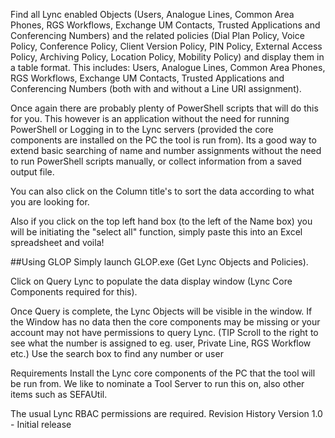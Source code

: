 Find all Lync enabled Objects (Users, Analogue Lines, Common Area Phones, RGS Workflows, Exchange UM Contacts, Trusted Applications and Conferencing Numbers) and the related policies (Dial Plan Policy, Voice Policy, Conference Policy, Client Version Policy, PIN Policy, External Access Policy, Archiving Policy, Location Policy, Mobility Policy) and display them in a table format. This includes: Users, Analogue Lines, Common Area Phones, RGS Workflows, Exchange UM Contacts, Trusted Applications and Conferencing Numbers (both with and without a Line URI assignment).

 Once again there are probably plenty of PowerShell scripts that will do this for you. This however is an application without the need for running PowerShell or Logging in to the Lync servers (provided the core components are installed on the PC the tool is run from). Its a good way to extend basic searching of name and number assignments without the need to run PowerShell scripts manually, or collect information from a saved output file. 

You can also click on the Column title's to sort the data according to what you are looking for. 

Also if you click on the top left hand box (to the left of the Name box) you will be initiating the "select all" function, simply paste this into an Excel spreadsheet and voila!
 

##Using GLOP
Simply launch GLOP.exe (Get Lync Objects and Policies).


Click on Query Lync to populate the data display window (Lync Core Components required for this). 


Once Query is complete,  the Lync Objects will be visible in the window. If the Window has no data then the core components may be missing or your account may not have permissions to query Lync. (TIP Scroll to the right to see what the number is assigned to eg. user, Private Line, RGS Workflow etc.)
Use the search box to find any number or user


 

Requirements
Install the Lync core components of the PC that the tool will be run from. We like to nominate a Tool Server to run this on, also other items such as SEFAUtil.

The usual Lync RBAC permissions are required.
Revision History
Version 1.0 - Initial release
